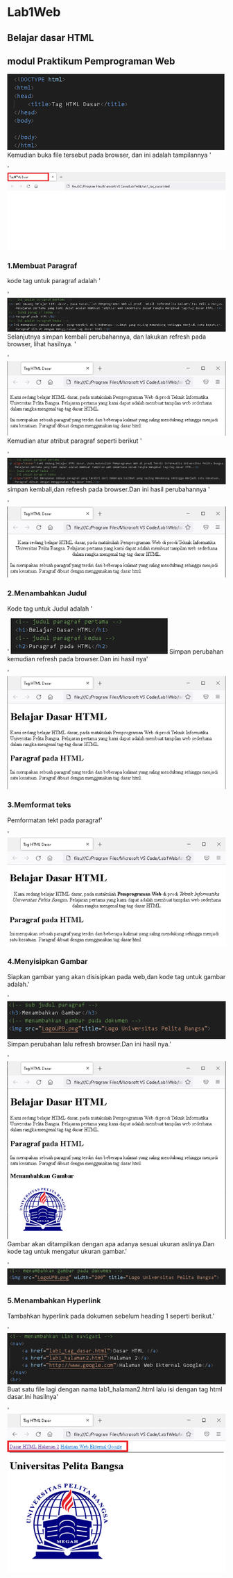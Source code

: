# Lab1Web
## Belajar dasar HTML
## modul Praktikum Pemprograman Web

 ![Gambar](Css.png)
 Kemudian buka file tersebut pada browser, dan ini adalah tampilannya '<p>'
 ![Gambar](Ss.png)
### 1.Membuat Paragraf 
kode tag untuk paragraf adalah '<p>'
 ![Gambar](Css1.png)  
Selanjutnya simpan kembali perubahannya, dan lakukan refresh pada browser, lihat hasilnya.
 '<p>'
 ![Gambar](Ss1.png)
 Kemudian atur atribut paragraf seperti berikut '<p>'
 ![Gambar](Css1.0.png)
simpan kembali,dan refresh pada browser.Dan ini hasil perubahannya '<p>'
 ![Gambar](Ss1.0.png)
### 2.Menambahkan Judul
Kode tag untuk Judul adalah '<p>'
 ![Gambar](Css2.png)
Simpan perubahan kemudian refresh pada browser.Dan ini hasil nya'<p>'
 ![Gambar](Ss2.png)
### 3.Memformat teks
Pemformatan tekt pada paragraf'<p>'
 ![Gambar](Ss5.PNG)
### 4.Menyisipkan Gambar
Siapkan gambar yang akan disisipkan pada web,dan kode tag untuk gambar adalah.'<p>'
 ![Gambar](Css3.png)
Simpan perubahan lalu refresh browser.Dan ini hasil nya.'<p>'
 ![Gambar](Ss3.png)
Gambar akan ditampilkan dengan apa adanya sesuai ukuran aslinya.Dan kode tag untuk mengatur ukuran gambar.'<p>'
 ![Gambar](Css3.0.png)
### 5.Menambahkan Hyperlink
Tambahkan hyperlink pada dokumen sebelum heading 1 seperti berikut.'<p>'
 ![Gambar](Css4.png)
Buat satu file lagi dengan nama lab1_halaman2.html lalu isi dengan tag html dasar.Ini hasilnya'<p>'
 ![Gambar](Ss4.png)
